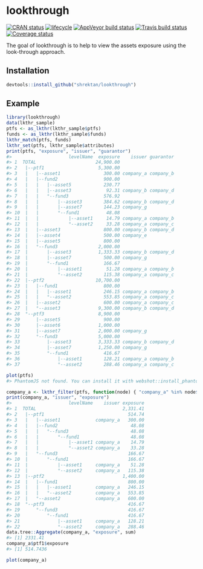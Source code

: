 
<!-- README.md is generated from README.Rmd. Please edit that file -->
lookthrough
===========

[![CRAN status](https://www.r-pkg.org/badges/version/lookthrough)](https://cran.r-project.org/package=lookthrough) [![lifecycle](https://img.shields.io/badge/lifecycle-experimental-orange.svg)](https://www.tidyverse.org/lifecycle/#experimental) [![AppVeyor build status](https://ci.appveyor.com/api/projects/status/github/shrektan/lookthrough?branch=master&svg=true)](https://ci.appveyor.com/project/shrektan/lookthrough) [![Travis build status](https://travis-ci.org/shrektan/lookthrough.svg?branch=master)](https://travis-ci.org/shrektan/lookthrough) [![Coverage status](https://codecov.io/gh/shrektan/lookthrough/branch/master/graph/badge.svg)](https://codecov.io/github/shrektan/lookthrough?branch=master)

The goal of lookthrough is to help to view the assets exposure using the look-through approach.

Installation
------------

``` r
devtools::install_github("shrektan/lookthrough")
```

Example
-------

``` r
library(lookthrough)
data(lkthr_sample)
ptfs <- as_lkthr(lkthr_sample$ptfs)
funds <- as_lkthr(lkthr_sample$funds)
lkthr_match(ptfs, funds)
lkthr_set(ptfs, lkthr_sample$attributes)
print(ptfs, "exposure", "issuer", "guarantor")
#>                     levelName  exposure    issuer guarantor
#> 1  TOTAL                      24,900.00                    
#> 2   |--ptf1                    5,300.00                    
#> 3   |   |--asset1                300.00 company_a company_b
#> 4   |   |--fund2                 900.00                    
#> 5   |   |   |--asset5            230.77                    
#> 6   |   |   |--asset3             92.31 company_b company_d
#> 7   |   |   °--fund3             576.92                    
#> 8   |   |       |--asset3        384.62 company_b company_d
#> 9   |   |       |--asset7        144.23 company_g          
#> 10  |   |       °--fund1          48.08                    
#> 11  |   |           |--asset1     14.79 company_a company_b
#> 12  |   |           °--asset2     33.28 company_a company_c
#> 13  |   |--asset3                800.00 company_b company_d
#> 14  |   |--asset4                500.00 company_e          
#> 15  |   |--asset5                800.00                    
#> 16  |   °--fund3               2,000.00                    
#> 17  |       |--asset3          1,333.33 company_b company_d
#> 18  |       |--asset7            500.00 company_g          
#> 19  |       °--fund1             166.67                    
#> 20  |           |--asset1         51.28 company_a company_b
#> 21  |           °--asset2        115.38 company_a company_c
#> 22  |--ptf2                   10,700.00                    
#> 23  |   |--fund1                 800.00                    
#> 24  |   |   |--asset1            246.15 company_a company_b
#> 25  |   |   °--asset2            553.85 company_a company_c
#> 26  |   |--asset2                600.00 company_a company_c
#> 27  |   °--asset3              9,300.00 company_b company_d
#> 28  °--ptf3                    8,900.00                    
#> 29      |--asset5                900.00                    
#> 30      |--asset6              1,000.00                    
#> 31      |--asset7              2,000.00 company_g          
#> 32      °--fund3               5,000.00                    
#> 33          |--asset3          3,333.33 company_b company_d
#> 34          |--asset7          1,250.00 company_g          
#> 35          °--fund1             416.67                    
#> 36              |--asset1        128.21 company_a company_b
#> 37              °--asset2        288.46 company_a company_c
```

``` r
plot(ptfs)
#> PhantomJS not found. You can install it with webshot::install_phantomjs(). If it is installed, please make sure the phantomjs executable can be found via the PATH variable.
```

<!--html_preserve-->

<script type="application/json" data-for="htmlwidget-d56915a2250cd11365b2">{"x":{"diagram":"digraph {\n\ngraph [rankdir = \"LR\"]\n\n\n\n  \"1\" [label = \"TOTAL\n24,900.00\", style = \"filled,rounded\", shape = \"box\", fontcolor = \"black\", fontname = \"arial\", tooltip = \"TOTAL\", fillcolor = \"#FFFFFF\"] \n  \"2\" [label = \"ptf1\n5,300.00\", style = \"filled,rounded\", shape = \"box\", fontcolor = \"black\", fontname = \"arial\", tooltip = \"ptf1\", fillcolor = \"#FFFFFF\"] \n  \"3\" [label = \"asset1\n300.00\", style = \"filled,rounded\", shape = \"box\", fontcolor = \"black\", fontname = \"arial\", tooltip = \"guarantor: company_b\nissuer: company_a\", fillcolor = \"#FFFFFF\"] \n  \"4\" [label = \"fund2\n900.00\", style = \"filled,rounded\", shape = \"box\", fontcolor = \"black\", fontname = \"arial\", tooltip = \"fund2\", fillcolor = \"GreenYellow\"] \n  \"5\" [label = \"asset5\n230.77\", style = \"filled,rounded\", shape = \"box\", fontcolor = \"black\", fontname = \"arial\", tooltip = \"asset5\", fillcolor = \"GreenYellow\"] \n  \"6\" [label = \"asset3\n92.31\", style = \"filled,rounded\", shape = \"box\", fontcolor = \"black\", fontname = \"arial\", tooltip = \"guarantor: company_d\nissuer: company_b\", fillcolor = \"GreenYellow\"] \n  \"7\" [label = \"fund3\n576.92\", style = \"filled,rounded\", shape = \"box\", fontcolor = \"black\", fontname = \"arial\", tooltip = \"fund3\", fillcolor = \"GreenYellow\"] \n  \"8\" [label = \"asset3\n384.62\", style = \"filled,rounded\", shape = \"box\", fontcolor = \"black\", fontname = \"arial\", tooltip = \"guarantor: company_d\nissuer: company_b\", fillcolor = \"GreenYellow\"] \n  \"9\" [label = \"asset7\n144.23\", style = \"filled,rounded\", shape = \"box\", fontcolor = \"black\", fontname = \"arial\", tooltip = \"issuer: company_g\", fillcolor = \"GreenYellow\"] \n  \"10\" [label = \"fund1\n48.08\", style = \"filled,rounded\", shape = \"box\", fontcolor = \"black\", fontname = \"arial\", tooltip = \"fund1\", fillcolor = \"GreenYellow\"] \n  \"11\" [label = \"asset1\n14.79\", style = \"filled,rounded\", shape = \"box\", fontcolor = \"black\", fontname = \"arial\", tooltip = \"guarantor: company_b\nissuer: company_a\", fillcolor = \"GreenYellow\"] \n  \"12\" [label = \"asset2\n33.28\", style = \"filled,rounded\", shape = \"box\", fontcolor = \"black\", fontname = \"arial\", tooltip = \"guarantor: company_c\nissuer: company_a\", fillcolor = \"GreenYellow\"] \n  \"13\" [label = \"asset3\n800.00\", style = \"filled,rounded\", shape = \"box\", fontcolor = \"black\", fontname = \"arial\", tooltip = \"guarantor: company_d\nissuer: company_b\", fillcolor = \"#FFFFFF\"] \n  \"14\" [label = \"asset4\n500.00\", style = \"filled,rounded\", shape = \"box\", fontcolor = \"black\", fontname = \"arial\", tooltip = \"issuer: company_e\", fillcolor = \"#FFFFFF\"] \n  \"15\" [label = \"asset5\n800.00\", style = \"filled,rounded\", shape = \"box\", fontcolor = \"black\", fontname = \"arial\", tooltip = \"asset5\", fillcolor = \"#FFFFFF\"] \n  \"16\" [label = \"fund3\n2,000.00\", style = \"filled,rounded\", shape = \"box\", fontcolor = \"black\", fontname = \"arial\", tooltip = \"fund3\", fillcolor = \"GreenYellow\"] \n  \"17\" [label = \"asset3\n1,333.33\", style = \"filled,rounded\", shape = \"box\", fontcolor = \"black\", fontname = \"arial\", tooltip = \"guarantor: company_d\nissuer: company_b\", fillcolor = \"GreenYellow\"] \n  \"18\" [label = \"asset7\n500.00\", style = \"filled,rounded\", shape = \"box\", fontcolor = \"black\", fontname = \"arial\", tooltip = \"issuer: company_g\", fillcolor = \"GreenYellow\"] \n  \"19\" [label = \"fund1\n166.67\", style = \"filled,rounded\", shape = \"box\", fontcolor = \"black\", fontname = \"arial\", tooltip = \"fund1\", fillcolor = \"GreenYellow\"] \n  \"20\" [label = \"asset1\n51.28\", style = \"filled,rounded\", shape = \"box\", fontcolor = \"black\", fontname = \"arial\", tooltip = \"guarantor: company_b\nissuer: company_a\", fillcolor = \"GreenYellow\"] \n  \"21\" [label = \"asset2\n115.38\", style = \"filled,rounded\", shape = \"box\", fontcolor = \"black\", fontname = \"arial\", tooltip = \"guarantor: company_c\nissuer: company_a\", fillcolor = \"GreenYellow\"] \n  \"22\" [label = \"ptf2\n10,700.00\", style = \"filled,rounded\", shape = \"box\", fontcolor = \"black\", fontname = \"arial\", tooltip = \"ptf2\", fillcolor = \"#FFFFFF\"] \n  \"23\" [label = \"fund1\n800.00\", style = \"filled,rounded\", shape = \"box\", fontcolor = \"black\", fontname = \"arial\", tooltip = \"fund1\", fillcolor = \"GreenYellow\"] \n  \"24\" [label = \"asset1\n246.15\", style = \"filled,rounded\", shape = \"box\", fontcolor = \"black\", fontname = \"arial\", tooltip = \"guarantor: company_b\nissuer: company_a\", fillcolor = \"GreenYellow\"] \n  \"25\" [label = \"asset2\n553.85\", style = \"filled,rounded\", shape = \"box\", fontcolor = \"black\", fontname = \"arial\", tooltip = \"guarantor: company_c\nissuer: company_a\", fillcolor = \"GreenYellow\"] \n  \"26\" [label = \"asset2\n600.00\", style = \"filled,rounded\", shape = \"box\", fontcolor = \"black\", fontname = \"arial\", tooltip = \"guarantor: company_c\nissuer: company_a\", fillcolor = \"#FFFFFF\"] \n  \"27\" [label = \"asset3\n9,300.00\", style = \"filled,rounded\", shape = \"box\", fontcolor = \"black\", fontname = \"arial\", tooltip = \"guarantor: company_d\nissuer: company_b\", fillcolor = \"#FFFFFF\"] \n  \"28\" [label = \"ptf3\n8,900.00\", style = \"filled,rounded\", shape = \"box\", fontcolor = \"black\", fontname = \"arial\", tooltip = \"ptf3\", fillcolor = \"#FFFFFF\"] \n  \"29\" [label = \"asset5\n900.00\", style = \"filled,rounded\", shape = \"box\", fontcolor = \"black\", fontname = \"arial\", tooltip = \"asset5\", fillcolor = \"#FFFFFF\"] \n  \"30\" [label = \"asset6\n1,000.00\", style = \"filled,rounded\", shape = \"box\", fontcolor = \"black\", fontname = \"arial\", tooltip = \"asset6\", fillcolor = \"#FFFFFF\"] \n  \"31\" [label = \"asset7\n2,000.00\", style = \"filled,rounded\", shape = \"box\", fontcolor = \"black\", fontname = \"arial\", tooltip = \"issuer: company_g\", fillcolor = \"#FFFFFF\"] \n  \"32\" [label = \"fund3\n5,000.00\", style = \"filled,rounded\", shape = \"box\", fontcolor = \"black\", fontname = \"arial\", tooltip = \"fund3\", fillcolor = \"GreenYellow\"] \n  \"33\" [label = \"asset3\n3,333.33\", style = \"filled,rounded\", shape = \"box\", fontcolor = \"black\", fontname = \"arial\", tooltip = \"guarantor: company_d\nissuer: company_b\", fillcolor = \"GreenYellow\"] \n  \"34\" [label = \"asset7\n1,250.00\", style = \"filled,rounded\", shape = \"box\", fontcolor = \"black\", fontname = \"arial\", tooltip = \"issuer: company_g\", fillcolor = \"GreenYellow\"] \n  \"35\" [label = \"fund1\n416.67\", style = \"filled,rounded\", shape = \"box\", fontcolor = \"black\", fontname = \"arial\", tooltip = \"fund1\", fillcolor = \"GreenYellow\"] \n  \"36\" [label = \"asset1\n128.21\", style = \"filled,rounded\", shape = \"box\", fontcolor = \"black\", fontname = \"arial\", tooltip = \"guarantor: company_b\nissuer: company_a\", fillcolor = \"GreenYellow\"] \n  \"37\" [label = \"asset2\n288.46\", style = \"filled,rounded\", shape = \"box\", fontcolor = \"black\", fontname = \"arial\", tooltip = \"guarantor: company_c\nissuer: company_a\", fillcolor = \"GreenYellow\"] \n\"1\"->\"2\" [arrowhead = \"vee\", penwidth = \"2\"] \n\"1\"->\"22\" [arrowhead = \"vee\", penwidth = \"2\"] \n\"1\"->\"28\" [arrowhead = \"vee\", penwidth = \"2\"] \n\"2\"->\"3\" [arrowhead = \"vee\", penwidth = \"2\"] \n\"2\"->\"4\" [arrowhead = \"vee\", penwidth = \"2\"] \n\"2\"->\"13\" [arrowhead = \"vee\", penwidth = \"2\"] \n\"2\"->\"14\" [arrowhead = \"vee\", penwidth = \"2\"] \n\"2\"->\"15\" [arrowhead = \"vee\", penwidth = \"2\"] \n\"2\"->\"16\" [arrowhead = \"vee\", penwidth = \"2\"] \n\"22\"->\"23\" [arrowhead = \"vee\", penwidth = \"2\"] \n\"22\"->\"26\" [arrowhead = \"vee\", penwidth = \"2\"] \n\"22\"->\"27\" [arrowhead = \"vee\", penwidth = \"2\"] \n\"28\"->\"29\" [arrowhead = \"vee\", penwidth = \"2\"] \n\"28\"->\"30\" [arrowhead = \"vee\", penwidth = \"2\"] \n\"28\"->\"31\" [arrowhead = \"vee\", penwidth = \"2\"] \n\"28\"->\"32\" [arrowhead = \"vee\", penwidth = \"2\"] \n\"4\"->\"5\" [arrowhead = \"vee\", penwidth = \"2\"] \n\"4\"->\"6\" [arrowhead = \"vee\", penwidth = \"2\"] \n\"4\"->\"7\" [arrowhead = \"vee\", penwidth = \"2\"] \n\"16\"->\"17\" [arrowhead = \"vee\", penwidth = \"2\"] \n\"16\"->\"18\" [arrowhead = \"vee\", penwidth = \"2\"] \n\"16\"->\"19\" [arrowhead = \"vee\", penwidth = \"2\"] \n\"23\"->\"24\" [arrowhead = \"vee\", penwidth = \"2\"] \n\"23\"->\"25\" [arrowhead = \"vee\", penwidth = \"2\"] \n\"32\"->\"33\" [arrowhead = \"vee\", penwidth = \"2\"] \n\"32\"->\"34\" [arrowhead = \"vee\", penwidth = \"2\"] \n\"32\"->\"35\" [arrowhead = \"vee\", penwidth = \"2\"] \n\"7\"->\"8\" [arrowhead = \"vee\", penwidth = \"2\"] \n\"7\"->\"9\" [arrowhead = \"vee\", penwidth = \"2\"] \n\"7\"->\"10\" [arrowhead = \"vee\", penwidth = \"2\"] \n\"19\"->\"20\" [arrowhead = \"vee\", penwidth = \"2\"] \n\"19\"->\"21\" [arrowhead = \"vee\", penwidth = \"2\"] \n\"35\"->\"36\" [arrowhead = \"vee\", penwidth = \"2\"] \n\"35\"->\"37\" [arrowhead = \"vee\", penwidth = \"2\"] \n\"10\"->\"11\" [arrowhead = \"vee\", penwidth = \"2\"] \n\"10\"->\"12\" [arrowhead = \"vee\", penwidth = \"2\"] \n}","config":{"engine":"dot","options":null}},"evals":[],"jsHooks":[]}</script>
<!--/html_preserve-->
``` r
company_a <- lkthr_filter(ptfs, function(node) { "company_a" %in% node$issuer })
print(company_a, "issuer", "exposure")
#>                     levelName    issuer exposure
#> 1  TOTAL                                2,331.41
#> 2   |--ptf1                               514.74
#> 3   |   |--asset1             company_a   300.00
#> 4   |   |--fund2                           48.08
#> 5   |   |   °--fund3                       48.08
#> 6   |   |       °--fund1                   48.08
#> 7   |   |           |--asset1 company_a    14.79
#> 8   |   |           °--asset2 company_a    33.28
#> 9   |   °--fund3                          166.67
#> 10  |       °--fund1                      166.67
#> 11  |           |--asset1     company_a    51.28
#> 12  |           °--asset2     company_a   115.38
#> 13  |--ptf2                             1,400.00
#> 14  |   |--fund1                          800.00
#> 15  |   |   |--asset1         company_a   246.15
#> 16  |   |   °--asset2         company_a   553.85
#> 17  |   °--asset2             company_a   600.00
#> 18  °--ptf3                               416.67
#> 19      °--fund3                          416.67
#> 20          °--fund1                      416.67
#> 21              |--asset1     company_a   128.21
#> 22              °--asset2     company_a   288.46
data.tree::Aggregate(company_a, "exposure", sum)
#> [1] 2331.41
company_a$ptf1$exposure
#> [1] 514.7436
```

``` r
plot(company_a)
```

<!--html_preserve-->

<script type="application/json" data-for="htmlwidget-b614dbb9894766955d28">{"x":{"diagram":"digraph {\n\ngraph [rankdir = \"LR\"]\n\n\n\n  \"1\" [label = \"TOTAL\n2,331.41\", style = \"filled,rounded\", shape = \"box\", fontcolor = \"black\", fontname = \"arial\", tooltip = \"TOTAL\", fillcolor = \"#FFFFFF\"] \n  \"2\" [label = \"ptf1\n514.74\", style = \"filled,rounded\", shape = \"box\", fontcolor = \"black\", fontname = \"arial\", tooltip = \"ptf1\", fillcolor = \"#FFFFFF\"] \n  \"3\" [label = \"asset1\n300.00\", style = \"filled,rounded\", shape = \"box\", fontcolor = \"black\", fontname = \"arial\", tooltip = \"guarantor: company_b\nissuer: company_a\", fillcolor = \"#FFFFFF\"] \n  \"4\" [label = \"fund2\n48.08\", style = \"filled,rounded\", shape = \"box\", fontcolor = \"black\", fontname = \"arial\", tooltip = \"fund2\", fillcolor = \"GreenYellow\"] \n  \"5\" [label = \"fund3\n48.08\", style = \"filled,rounded\", shape = \"box\", fontcolor = \"black\", fontname = \"arial\", tooltip = \"fund3\", fillcolor = \"GreenYellow\"] \n  \"6\" [label = \"fund1\n48.08\", style = \"filled,rounded\", shape = \"box\", fontcolor = \"black\", fontname = \"arial\", tooltip = \"fund1\", fillcolor = \"GreenYellow\"] \n  \"7\" [label = \"asset1\n14.79\", style = \"filled,rounded\", shape = \"box\", fontcolor = \"black\", fontname = \"arial\", tooltip = \"guarantor: company_b\nissuer: company_a\", fillcolor = \"GreenYellow\"] \n  \"8\" [label = \"asset2\n33.28\", style = \"filled,rounded\", shape = \"box\", fontcolor = \"black\", fontname = \"arial\", tooltip = \"guarantor: company_c\nissuer: company_a\", fillcolor = \"GreenYellow\"] \n  \"9\" [label = \"fund3\n166.67\", style = \"filled,rounded\", shape = \"box\", fontcolor = \"black\", fontname = \"arial\", tooltip = \"fund3\", fillcolor = \"GreenYellow\"] \n  \"10\" [label = \"fund1\n166.67\", style = \"filled,rounded\", shape = \"box\", fontcolor = \"black\", fontname = \"arial\", tooltip = \"fund1\", fillcolor = \"GreenYellow\"] \n  \"11\" [label = \"asset1\n51.28\", style = \"filled,rounded\", shape = \"box\", fontcolor = \"black\", fontname = \"arial\", tooltip = \"guarantor: company_b\nissuer: company_a\", fillcolor = \"GreenYellow\"] \n  \"12\" [label = \"asset2\n115.38\", style = \"filled,rounded\", shape = \"box\", fontcolor = \"black\", fontname = \"arial\", tooltip = \"guarantor: company_c\nissuer: company_a\", fillcolor = \"GreenYellow\"] \n  \"13\" [label = \"ptf2\n1,400.00\", style = \"filled,rounded\", shape = \"box\", fontcolor = \"black\", fontname = \"arial\", tooltip = \"ptf2\", fillcolor = \"#FFFFFF\"] \n  \"14\" [label = \"fund1\n800.00\", style = \"filled,rounded\", shape = \"box\", fontcolor = \"black\", fontname = \"arial\", tooltip = \"fund1\", fillcolor = \"GreenYellow\"] \n  \"15\" [label = \"asset1\n246.15\", style = \"filled,rounded\", shape = \"box\", fontcolor = \"black\", fontname = \"arial\", tooltip = \"guarantor: company_b\nissuer: company_a\", fillcolor = \"GreenYellow\"] \n  \"16\" [label = \"asset2\n553.85\", style = \"filled,rounded\", shape = \"box\", fontcolor = \"black\", fontname = \"arial\", tooltip = \"guarantor: company_c\nissuer: company_a\", fillcolor = \"GreenYellow\"] \n  \"17\" [label = \"asset2\n600.00\", style = \"filled,rounded\", shape = \"box\", fontcolor = \"black\", fontname = \"arial\", tooltip = \"guarantor: company_c\nissuer: company_a\", fillcolor = \"#FFFFFF\"] \n  \"18\" [label = \"ptf3\n416.67\", style = \"filled,rounded\", shape = \"box\", fontcolor = \"black\", fontname = \"arial\", tooltip = \"ptf3\", fillcolor = \"#FFFFFF\"] \n  \"19\" [label = \"fund3\n416.67\", style = \"filled,rounded\", shape = \"box\", fontcolor = \"black\", fontname = \"arial\", tooltip = \"fund3\", fillcolor = \"GreenYellow\"] \n  \"20\" [label = \"fund1\n416.67\", style = \"filled,rounded\", shape = \"box\", fontcolor = \"black\", fontname = \"arial\", tooltip = \"fund1\", fillcolor = \"GreenYellow\"] \n  \"21\" [label = \"asset1\n128.21\", style = \"filled,rounded\", shape = \"box\", fontcolor = \"black\", fontname = \"arial\", tooltip = \"guarantor: company_b\nissuer: company_a\", fillcolor = \"GreenYellow\"] \n  \"22\" [label = \"asset2\n288.46\", style = \"filled,rounded\", shape = \"box\", fontcolor = \"black\", fontname = \"arial\", tooltip = \"guarantor: company_c\nissuer: company_a\", fillcolor = \"GreenYellow\"] \n\"1\"->\"2\" [arrowhead = \"vee\", penwidth = \"2\"] \n\"1\"->\"13\" [arrowhead = \"vee\", penwidth = \"2\"] \n\"1\"->\"18\" [arrowhead = \"vee\", penwidth = \"2\"] \n\"2\"->\"3\" [arrowhead = \"vee\", penwidth = \"2\"] \n\"2\"->\"4\" [arrowhead = \"vee\", penwidth = \"2\"] \n\"2\"->\"9\" [arrowhead = \"vee\", penwidth = \"2\"] \n\"13\"->\"14\" [arrowhead = \"vee\", penwidth = \"2\"] \n\"13\"->\"17\" [arrowhead = \"vee\", penwidth = \"2\"] \n\"18\"->\"19\" [arrowhead = \"vee\", penwidth = \"2\"] \n\"4\"->\"5\" [arrowhead = \"vee\", penwidth = \"2\"] \n\"9\"->\"10\" [arrowhead = \"vee\", penwidth = \"2\"] \n\"14\"->\"15\" [arrowhead = \"vee\", penwidth = \"2\"] \n\"14\"->\"16\" [arrowhead = \"vee\", penwidth = \"2\"] \n\"19\"->\"20\" [arrowhead = \"vee\", penwidth = \"2\"] \n\"5\"->\"6\" [arrowhead = \"vee\", penwidth = \"2\"] \n\"10\"->\"11\" [arrowhead = \"vee\", penwidth = \"2\"] \n\"10\"->\"12\" [arrowhead = \"vee\", penwidth = \"2\"] \n\"20\"->\"21\" [arrowhead = \"vee\", penwidth = \"2\"] \n\"20\"->\"22\" [arrowhead = \"vee\", penwidth = \"2\"] \n\"6\"->\"7\" [arrowhead = \"vee\", penwidth = \"2\"] \n\"6\"->\"8\" [arrowhead = \"vee\", penwidth = \"2\"] \n}","config":{"engine":"dot","options":null}},"evals":[],"jsHooks":[]}</script>
<!--/html_preserve-->
